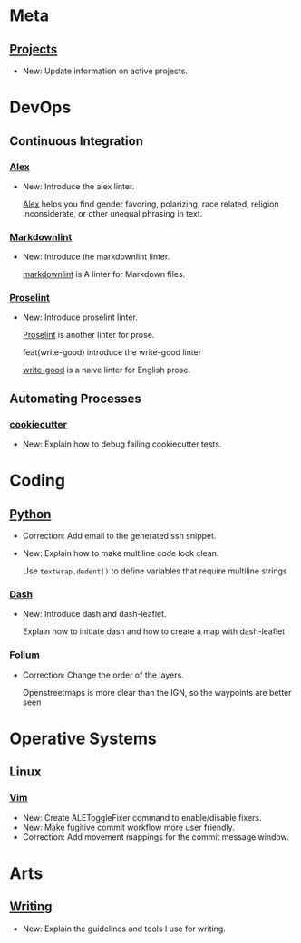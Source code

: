 # Meta

## [Projects](projects.md)

* New: Update information on active projects.

# DevOps

## Continuous Integration

### [Alex](alex.md)

* New: Introduce the alex linter.

    [Alex](alex.md) helps you find gender favoring,
    polarizing, race related, religion inconsiderate, or other unequal phrasing
    in
    text.

### [Markdownlint](markdownlint.md)

* New: Introduce the markdownlint linter.

    [markdownlint](markdownlint.md) is A linter for Markdown files.

### [Proselint](proselint.md)

* New: Introduce proselint linter.

    [Proselint](https://github.com/amperser/proselint/) is another linter
    for prose.
    
    feat(write-good) introduce the write-good linter
    
    [write-good](https://github.com/btford/write-good) is a naive linter for
    English
    prose.

## Automating Processes

### [cookiecutter](cookiecutter.md)

* New: Explain how to debug failing cookiecutter tests.

# Coding

## [Python](python.md)

* Correction: Add email to the generated ssh snippet.
* New: Explain how to make multiline code look clean.

    Use `textwrap.dedent()` to define variables that require multiline
    strings

### [Dash](dash.md)

* New: Introduce dash and dash-leaflet.

    Explain how to initiate dash and how to create a map with dash-leaflet

### [Folium](folium.md)

* Correction: Change the order of the layers.

    Openstreetmaps is more clear than the IGN, so the waypoints are better
    seen

# Operative Systems

## Linux

### [Vim](Vim.md)

* New: Create ALEToggleFixer command to enable/disable fixers.
* New: Make fugitive commit workflow more user friendly.
* Correction: Add movement mappings for the commit message window.

# Arts

## [Writing](writing.md)

* New: Explain the guidelines and tools I use for writing.